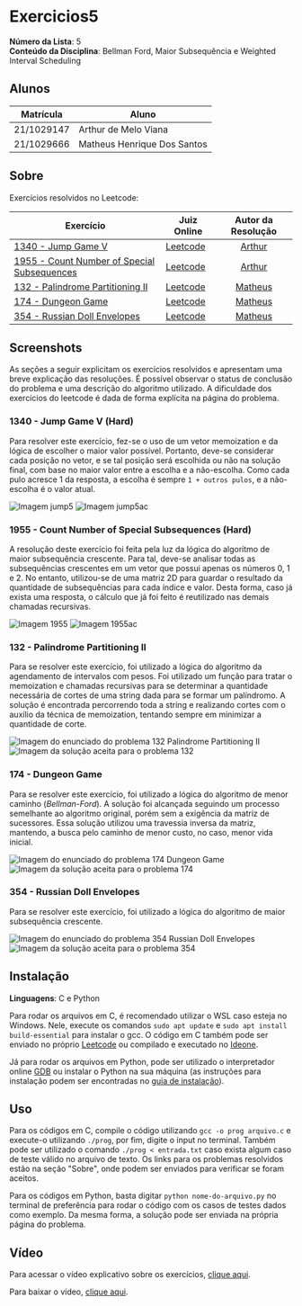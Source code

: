 # Exercicios5

**Número da Lista**: 5<br>
**Conteúdo da Disciplina**: Bellman Ford, Maior Subsequência e Weighted Interval Scheduling <br>

## Alunos

| Matrícula  | Aluno                       |
| ---------- | --------------------------- |
| 21/1029147 | Arthur de Melo Viana        |
| 21/1029666 | Matheus Henrique Dos Santos |

## Sobre

Exercícios resolvidos no Leetcode:

| Exercício                                                                                                          | Juiz Online                       |           Autor da Resolução            |
| ------------------------------------------------------------------------------------------------------------------ | --------------------------------- | :-------------------------------------: |
| [1340 - Jump Game V](https://leetcode.com/problems/jump-game-v/)                                                   | [Leetcode](https://leetcode.com/) | [Arthur](https://github.com/arthurmlv)  |
| [1955 - Count Number of Special Subsequences](https://leetcode.com/problems/count-number-of-special-subsequences/) | [Leetcode](https://leetcode.com/) | [Arthur](https://github.com/arthurmlv)  |
| [132 - Palindrome Partitioning II](https://leetcode.com/problems/palindrome-partitioning-ii/)                      | [Leetcode](https://leetcode.com/) | [Matheus](https://github.com/mathonaut) |
| [174 - Dungeon Game](https://leetcode.com/problems/dungeon-game/)                                                  | [Leetcode](https://leetcode.com/) | [Matheus](https://github.com/mathonaut) |
| [354 - Russian Doll Envelopes](https://leetcode.com/problems/russian-doll-envelopes/)                              | [Leetcode](https://leetcode.com/) | [Matheus](https://github.com/mathonaut) |

## Screenshots

As seções a seguir explicitam os exercícios resolvidos e apresentam uma breve explicação das resoluções. É possível observar o status de conclusão do problema e uma descrição do algoritmo utilizado. A dificuldade dos exercícios do leetcode é dada de forma explícita na página do problema.

### 1340 - Jump Game V (Hard)

Para resolver este exercício, fez-se o uso de um vetor memoization e da lógica de escolher o maior valor possível. Portanto, deve-se considerar cada posição no vetor, e se tal posição será escolhida ou não na solução final, com base no maior valor entre a escolha e a não-escolha. Como cada pulo acresce 1 da resposta, a escolha é sempre `1 + outros pulos`, e a não-escolha é o valor atual.

![Imagem jump5](assets/jump5enun.png)
![Imagem jump5ac](assets/jump5.png)

### 1955 - Count Number of Special Subsequences (Hard)

A resolução deste exercício foi feita pela luz da lógica do algorítmo de maior subsequência crescente. Para tal, deve-se analisar todas as subsequências crescentes em um vetor que possui apenas os números 0, 1 e 2. No entanto, utilizou-se de uma matriz 2D para guardar o resultado da quantidade de subsequências para cada índice e valor. Desta forma, caso já exista uma resposta, o cálculo que já foi feito é reutilizado nas demais chamadas recursivas.

![Imagem 1955](assets/1955enun.png)
![Imagem 1955ac](assets/1955.png)

### 132 - Palindrome Partitioning II

Para se resolver este exercício, foi utilizado a lógica do algoritmo da agendamento de intervalos com pesos. Foi utilizado um função para tratar o memoization e chamadas recursivas para se determinar a quantidade necessária de cortes de uma string dada para se formar um palíndromo. A solução é encontrada percorrendo toda a string e realizando cortes com o auxílio da técnica de memoization, tentando sempre em minimizar a quantidade de corte.

![Imagem do enunciado do problema 132 Palindrome Partitioning II](assets/132/enunciado132.png)
![Imagem da solução aceita para o problema 132](assets/132/132.png)

### 174 - Dungeon Game

Para se resolver este exercício, foi utilizado a lógica do algoritmo de menor caminho (_Bellman-Ford_). A solução foi alcançada seguindo um processo semelhante ao algoritmo original, porém sem a exigência da matriz de sucessores. Essa solução utilizou uma travessia inversa da matriz, mantendo, a busca pelo caminho de menor custo, no caso, menor vida inicial.

![Imagem do enunciado do problema 174 Dungeon Game](assets/174/enunciado174.png)
![Imagem da solução aceita para o problema 174](assets/174/174.png)

### 354 - Russian Doll Envelopes

Para se resolver este exercício, foi utilizado a lógica do algoritmo de maior subsequência crescente.

![Imagem do enunciado do problema 354 Russian Doll Envelopes](assets/354/enunciado354.png)
![Imagem da solução aceita para o problema 354](assets/354/354.png)

## Instalação

**Linguagens**: C e Python<br>

Para rodar os arquivos em C, é recomendado utilizar o WSL caso esteja no Windows. Nele, execute os comandos `sudo apt update` e `sudo apt install build-essential` para instalar o gcc. O código em C também pode ser enviado no próprio [Leetcode](https://leetcode.com/) ou compilado e executado no [Ideone](https://ideone.com/).

Já para rodar os arquivos em Python, pode ser utilizado o interpretador online [GDB](https://www.onlinegdb.com/) ou instalar o Python na sua máquina (as instruções para instalação podem ser encontradas no [guia de instalação](https://wiki.python.org/moin/BeginnersGuide/Download)).

## Uso

Para os códigos em C, compile o código utilizando `gcc -o prog arquivo.c` e execute-o utilizando `./prog`, por fim, digite o input no terminal. Também pode ser utilizado o comando `./prog < entrada.txt` caso exista algum caso de teste válido no arquivo de texto. Os links para os problemas resolvidos estão na seção "Sobre", onde podem ser enviados para verificar se foram aceitos.

Para os códigos em Python, basta digitar `python nome-do-arquivo.py` no terminal de preferência para rodar o código com os casos de testes dados como exemplo. Da mesma forma, a solução pode ser enviada na própria página do problema.

## Vídeo

Para acessar o vídeo explicativo sobre os exercícios, [clique aqui](https://www.youtube.com/embed/).

Para baixar o vídeo, [clique aqui](apresentacao.mp4).
